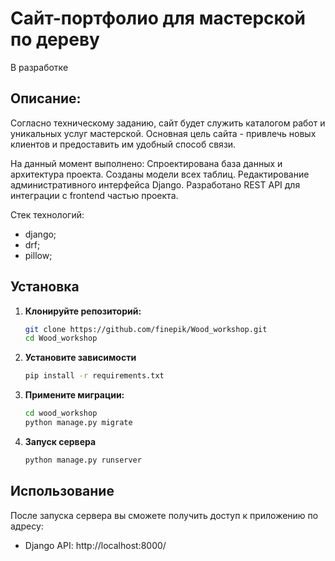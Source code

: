 # Сайт-портфолио для мастерской по дереву
В разработке

## Описание:

Согласно техническому заданию, сайт будет служить каталогом работ и уникальных услуг мастерской. Основная цель сайта - привлечь новых клиентов и предоставить им удобный способ связи.

На данный момент выполнено:
Спроектирована база данных и архитектура проекта. Созданы модели всех таблиц. Редактирование административного интерфейса Django. Разработано REST API для интеграции с frontend частью проекта.

Стек технологий:
- django;
- drf;
- pillow;

## Установка

1. **Клонируйте репозиторий:**

   ```bash
   git clone https://github.com/finepik/Wood_workshop.git
   cd Wood_workshop
   ```
2. **Установите зависимости**
    ```bash
    pip install -r requirements.txt
    ```
3. **Примените миграции:**
    ```bash
    cd wood_workshop
    python manage.py migrate
    ```
4. **Запуск сервера**
    ```bash
    python manage.py runserver
    ```

## Использование
После запуска сервера вы сможете получить доступ к приложению по адресу:
- Django API: http://localhost:8000/
